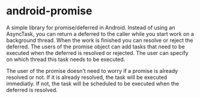 android-promise
===============

A simple library for promise/deferred in Android. Instead of using an AsyncTask, you can return a deferred to the caller while you start work on a background thread. When the work is finished you can resolve or reject the deferred.
The users of the promise object can add tasks that need to be executed when the deferred is resolved or rejected. The user can specify on which thread this task needs to be executed.

The user of the promise doesn't need to worry if a promise is already resolved or not. If it is already resolved, the task will be executed immediatly. If not, the task will be scheduled to be executed when the deferred is resolved.
